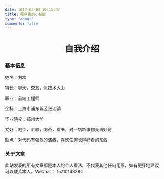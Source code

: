 ```yaml
---
date: 2017-03-03 16:15:07
title: 程序媛的小秘密
type: "about"
comments: false
---
```


<h1 style="text-align:center">自我介绍</h1>

<h3>基本信息</h3>

姓名：刘欢

特长：聊天，交友，侃技术大山

职业：前端工程师

坐标：上海市浦东新区张江镇

毕业院校：郑州大学

爱好：跑步，听歌，喝茶，看书，对一切新事物充满好奇

缺点：对代码有强烈的洁癖，喜欢任何长得好看的东西





<h3>关于文章</h3>

此站发表的所有文章都是本人的个人看法，不代表其他任何组织，如有更好地建议可以联系本人，WeChat： 15210148380


